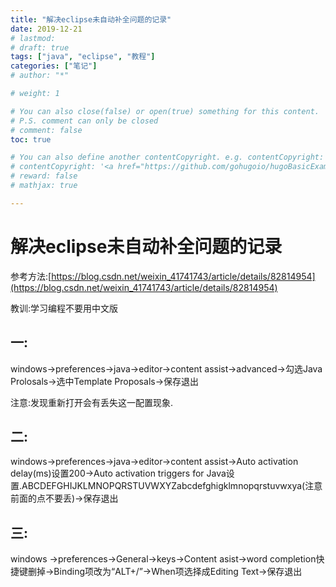 ```yaml
---
title: "解决eclipse未自动补全问题的记录"
date: 2019-12-21
# lastmod: 
# draft: true
tags: ["java", "eclipse", "教程"]
categories: ["笔记"]
# author: "*"

# weight: 1

# You can also close(false) or open(true) something for this content.
# P.S. comment can only be closed
# comment: false
toc: true

# You can also define another contentCopyright. e.g. contentCopyright: "This is another copyright."
# contentCopyright: '<a href="https://github.com/gohugoio/hugoBasicExample" rel="noopener" target="_blank">See origin</a>'
# reward: false
# mathjax: true

---
```

# 解决eclipse未自动补全问题的记录

  参考方法:[https://blog.csdn.net/weixin_41741743/article/details/82814954](https://blog.csdn.net/weixin_41741743/article/details/82814954)  

教训:学习编程不要用中文版  

## 一:

windows→preferences→java→editor→content assist→advanced→勾选Java Prolosals→选中Template Proposals→保存退出  

注意:发现重新打开会有丢失这一配置现象.

<!--more-->

## 二:

windows→preferences→java→editor→content assist→Auto activation delay(ms)设置200→Auto activation triggers for Java设置.ABCDEFGHIJKLMNOPQRSTUVWXYZabcdefghigklmnopqrstuvwxya(注意前面的点不要丢)→保存退出

## 三:

windows →preferences→General→keys→Content asist→word completion快捷键删掉→Binding项改为“ALT+/”→When项选择成Editing Text→保存退出








